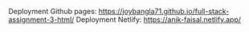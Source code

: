 Deployment Github pages: https://joybangla71.github.io/full-stack-assignment-3-html/
Deployment Netlify: https://anik-faisal.netlify.app/